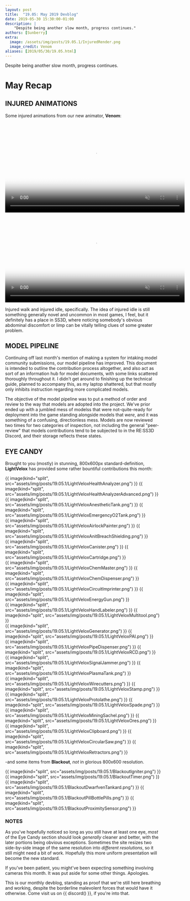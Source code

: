 ```yaml
---
layout: post
title:  "19.05: May 2019 Devblog"
date: 2019-05-30 15:30:00-01:00
description: |
    "Despite being another slow month, progress continues."
authors: [Sunberry]
extra:
  image: /assets/img/posts/19.05.1/InjuredRender.png
  image_credit: Venom
aliases: [2019/05/30/19.05.html]
---
```


Despite being another slow month, progress continues.

# May Recap

## INJURED ANIMATIONS

Some injured animations from our new animator, **Venom**:

<video autoplay="autoplay" muted loop="loop" width="580px" poster="/assets/img/posts/19.05.1/InjuredWalk.jpg">
  <source src="/assets/img/posts/19.05.1/InjuredWalk.mp4" type="video/mp4">
</video>

<video autoplay="autoplay" muted loop="loop" width="580px" poster="/assets/img/posts/19.05.1/InjuredIdle.jpg">
  <source src="/assets/img/posts/19.05.1/InjuredIdle.mp4" type="video/mp4">
</video>

Injured walk and injured idle, specifically. The idea of injured idle is still something generally novel and uncommon in most games, I feel, but it definitely has a place in SS3D, where noticing somebody's obvious abdominal discomfort or limp can be vitally telling clues of some greater problem.

## MODEL PIPELINE

Continuing off last month's mention of making a system for intaking model community submissions, our model pipeline has improved. This document is intended to outline the contribution process altogether, and also act as sort of an information hub for model documents, with some links scattered thoroughly throughout it. I didn't get around to finishing up the technical guide, planned to accompany this, as my laptop shattered, but that mostly only inhibits instruction regarding more complicated models.

The objective of the model pipeline was to put a method of order and review to the way that models are adopted into the project. We've prior ended up with a jumbled mess of modelss that were not-quite-ready for deployment into the game standing alongside models that *were*, and it was something of a confusing, directionless mess. Models are now reviewed two times for two categories of inspection, not including the general "peer-review" that models contributions tend to be subjected to in the RE:SS3D Discord, and their storage reflects these states.

## EYE CANDY

Brought to you (mostly) in stunning, 800x600px standard-definition, **LightVelox** has provided some rather bountiful contributions this month:

<div class='horizontal-2' markdown='1'>
{{ image(kind="split", src="assets/img/posts/19.05.1/LightVeloxHealthAnalyzer.png") }}
{{ image(kind="split", src="assets/img/posts/19.05.1/LightVeloxHealthAnalyzerAdvanced.png") }}
</div>

<div class='horizontal-2' markdown='1'>
{{ image(kind="split", src="assets/img/posts/19.05.1/LightVeloxAnestheticTank.png") }}
{{ image(kind="split", src="assets/img/posts/19.05.1/LightVeloxEmergencyO2Tank.png") }}
</div>

<div class='horizontal-2' markdown='1'>
{{ image(kind="split", src="assets/img/posts/19.05.1/LightVeloxAirlockPainter.png") }}
{{ image(kind="split", src="assets/img/posts/19.05.1/LightVeloxAnitBreachShielding.png") }}
</div>

<div class='horizontal-2' markdown='1'>
{{ image(kind="split", src="assets/img/posts/19.05.1/LightVeloxCanister.png") }}
{{ image(kind="split", src="assets/img/posts/19.05.1/LightVeloxCartridge.png") }}
</div>

<div class='horizontal-2' markdown='1'>
{{ image(kind="split", src="assets/img/posts/19.05.1/LightVeloxChemMaster.png") }}
{{ image(kind="split", src="assets/img/posts/19.05.1/LightVeloxChemDispenser.png") }}
</div>

<div class='horizontal-2' markdown='1'>
{{ image(kind="split", src="assets/img/posts/19.05.1/LightVeloxCircuitImprinter.png") }}
{{ image(kind="split", src="assets/img/posts/19.05.1/LightVeloxEnergyGun.png") }}
</div>

<div class='horizontal-2' markdown='1'>
{{ image(kind="split", src="assets/img/posts/19.05.1/LightVeloxHandLabeler.png") }}
{{ image(kind="split", src="assets/img/posts/19.05.1/LightVeloxMultitool.png") }}
</div>

<div class='horizontal-2' markdown='1'>
{{ image(kind="split", src="assets/img/posts/19.05.1/LightVeloxGenerator.png") }}
{{ image(kind="split", src="assets/img/posts/19.05.1/LightVeloxPAI.png") }}
</div>

<div class='horizontal-2' markdown='1'>
{{ image(kind="split", src="assets/img/posts/19.05.1/LightVeloxPipeDispenser.png") }}
{{ image(kind="split", src="assets/img/posts/19.05.1/LightVeloxRCD.png") }}
</div>

<div class='horizontal-2' markdown='1'>
{{ image(kind="split", src="assets/img/posts/19.05.1/LightVeloxSignalJammer.png") }}
{{ image(kind="split", src="assets/img/posts/19.05.1/LightVeloxPlasmaTank.png") }}
</div>

<div class='horizontal-2' markdown='1'>
{{ image(kind="split", src="assets/img/posts/19.05.1/LightVeloxWirecutters.png") }}
{{ image(kind="split", src="assets/img/posts/19.05.1/LightVeloxStamp.png") }}
</div>

<div class='horizontal-2' markdown='1'>
{{ image(kind="split", src="assets/img/posts/19.05.1/LightVeloxProtolathe.png") }}
{{ image(kind="split", src="assets/img/posts/19.05.1/LightVeloxSpade.png") }}
</div>

<div class='horizontal-2' markdown='1'>
{{ image(kind="split", src="assets/img/posts/19.05.1/LightVeloxMiningSachel.png") }}
{{ image(kind="split", src="assets/img/posts/19.05.1/LightVeloxOres.png") }}
</div>

<div class='horizontal-3' markdown='1'>
{{ image(kind="split", src="assets/img/posts/19.05.1/LightVeloxClipboard.png") }}
{{ image(kind="split", src="assets/img/posts/19.05.1/LightVeloxCircularSaw.png") }}
{{ image(kind="split", src="assets/img/posts/19.05.1/LightVeloxRetractors.png") }}
</div>

-and some items from **Blackout**, *not* in glorious 800x600 resolution.

<div class='horizontal-2' markdown='1'>
{{ image(kind="split", src="assets/img/posts/19.05.1/BlackoutIgniter.png") }}
{{ image(kind="split", src="assets/img/posts/19.05.1/BlackoutTimer.png") }}
</div>

<div class='horizontal-3' markdown='1'>
{{ image(kind="split", src="assets/img/posts/19.05.1/BlackoutDwarfvenTankard.png") }}
{{ image(kind="split", src="assets/img/posts/19.05.1/BlackoutPillBottlePills.png") }}
{{ image(kind="split", src="assets/img/posts/19.05.1/BlackoutProximitySensor.png") }}
</div>

### NOTES

As you've hopefully noticed so long as you still have at least one eye, *most* of the Eye Candy section should look *generally* cleaner and better, with the later portions being obvious exceptions. Sometimes the site resizes two side-by-side image of the same resolution into *different resolutions*, so it still might need a bit of work. Hopefully this more uniform presentation will become the new standard.

If you've been patient, you might've been expecting something involving cameras this month. It was put aside for some other things. Apologies.

This is our monthly devblog, standing as proof that we're still here breathing and working, despite the borderline malevolent forces that would have it otherwise.
Come visit us on {{ discord() }}, if you're into that.
